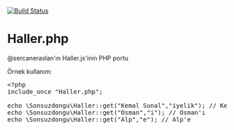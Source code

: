 [![Build Status](https://travis-ci.org/sonsuzdongu/Haller.php.png?branch=master)](https://travis-ci.org/sonsuzdongu/Haller.php)

Haller.php
==========

@sercaneraslan'ın Haller.js'inin PHP portu

Örnek kullanım:
<pre>
&lt;?php
include_once "Haller.php";

echo \Sonsuzdongu\Haller::get("Kemal Sunal","iyelik"); // Kemal Sunal'ın
echo \Sonsuzdongu\Haller::get("Osman","i"); // Osman'ı
echo \Sonsuzdongu\Haller::get("Alp","e"); // Alp'e
</pre>

